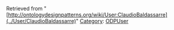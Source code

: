 Retrieved from "[http://ontologydesignpatterns.org/wiki/User:ClaudioBaldassarre](../User/ClaudioBaldassarre)"
 [Category](http://ontologydesignpatterns.org/wiki/Special:Categories "Special:Categories"): [ODPUser](../Category/ODPUser "Category:ODPUser")